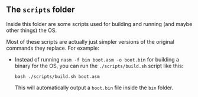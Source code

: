 ## The `scripts` folder

Inside this folder are some scripts used for building and running (and maybe other things) the OS.

Most of these scripts are actually just simpler versions of the original commands they replace. For example:

- Instead of running `nasm -f bin boot.asm -o boot.bin` for building a binary for the OS, you can run the `./scripts/build.sh` script like this:

    ```bash ./scripts/build.sh boot.asm```
    
    This will automatically output a `boot.bin` file inside the `bin` folder.